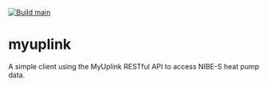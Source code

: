 [![Build main](https://github.com/tkausch/MyUplink2/actions/workflows/swift.yml/badge.svg)](https://github.com/tkausch/MyUplink2/actions/workflows/swift.yml)

# myuplink
A simple client using the MyUplink RESTful API to access NIBE-S heat pump data.

